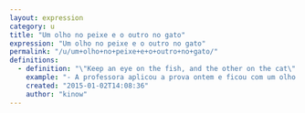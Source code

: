 ```yaml
---
layout: expression
category: u
title: "Um olho no peixe e o outro no gato"
expression: "Um olho no peixe e o outro no gato"
permalink: "/u/um+olho+no+peixe+e+o+outro+no+gato/"
definitions:
  - definition: "\"Keep an eye on the fish, and the other on the cat\". This expression is used to denote special attention to something. \r\n\r\nYou can use this expression when you have to work on something, but must pay attention to something else. Or when you want to tell others that you will pay attention to everything.\r\n\r\nThis expression can also be used when a person has eyes that look in different directions from each other, as in \"one eye on the pot and the other up the chimney\"."
    example: "- A professora aplicou a prova ontem e ficou com um olho no peixe e o outro no gato. Nem deu pra colar."
    created: "2015-01-02T14:08:36"
    author: "kinow"
---
```

